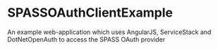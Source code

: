 SPASSOAuthClientExample
=======================

An example web-application which uses AngularJS, ServiceStack and DotNetOpenAuth to access the SPASS OAuth provider
